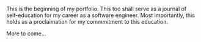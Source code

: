 This is the beginning of my portfolio. This too shall serve as a journal of self-education for my career as a software engineer. Most importantly, this holds as a proclaimation for my commmitment to this education. 

More to come...